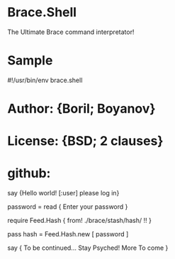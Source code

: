 # Brace.Shell
The Ultimate Brace command interpretator!

# Sample

  #!/usr/bin/env brace.shell
  
  # Author: {Boril; Boyanov}
  
  # License: {BSD; 2 clauses}
  
  # github: 
  
  say {Hello world! [:user] please log in}
  
  password = read { Enter your password }

  require Feed.Hash { from! ./brace/stash/hash/ !! }

  pass hash = Feed.Hash.new [ password ]

  say { To be continued... Stay Psyched! More To come }

